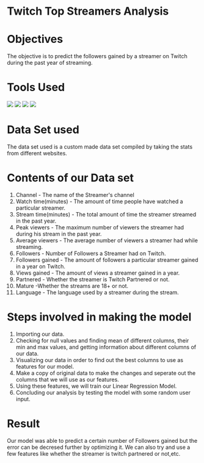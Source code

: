 # Twitch Top Streamers Analysis

# Objectives  
The objective is to predict the followers gained by a streamer on Twitch during the past year of streaming. <br>

# Tools Used
<img src="https://img.shields.io/badge/python%20-%2314354C.svg?&style=for-the-badge&logo=python&logoColor=white"/> <img src="https://img.shields.io/badge/pandas%20-%23150458.svg?&style=for-the-badge&logo=pandas&logoColor=white" /> <img src="https://img.shields.io/badge/Jupyter%20-%23F37626.svg?&style=for-the-badge&logo=Jupyter&logoColor=white" /> <img src="https://img.shields.io/badge/numpy%20-%23013243.svg?&style=for-the-badge&logo=numpy&logoColor=white" />

# Data Set used
The data set used is a custom made data set compiled by  taking the stats from different websites.

# Contents of our Data set
1) Channel - The name of the Streamer's channel <br>
2) Watch time(minutes) - The amount of time people have watched a particular streamer. <br>
3) Stream time(minutes) - The total amount of time the streamer streamed in the past year. <br>
4) Peak viewers - The maximum number of viewers the streamer had during his stream in the past year. <br>
5) Average viewers - The average number of viewers a streamer had while streaming. <br>
6) Followers - Number of Followers a Streamer had on Twitch. <br>
7) Followers gained - The amount of followers a particular streamer gained in a year on Twitch. <br>
8) Views gained - The amount of views a streamer gained in a year. <br>
9) Partnered - Whether the streamer is Twitch Partnered or not. <br>
10) Mature  -Whether the streams are 18+ or not. <br>
11) Language - The language used by a streamer during the stream. <br>


# Steps involved in making the model 
1) Importing our data. <br>
2) Checking for null values and finding mean of different columns, their min and max values, and getting information about different columns of our data.<br>
3) Visualizing our data in order to find out the best columns to use as features for our model. <br>
4) Make a copy of original data to make the changes and seperate out the columns that we will use as our features. <br>
5) Using these features, we will train our Linear Regression Model.<br>
6) Concluding our analysis by testing the model with some random user input.<br>

# Result  
Our model was able to predict a certain number of Followers gained but the error can be decresed further by optimizing it. We can also try and use a few features like whether the streamer is twitch partnered or not,etc. <br>

